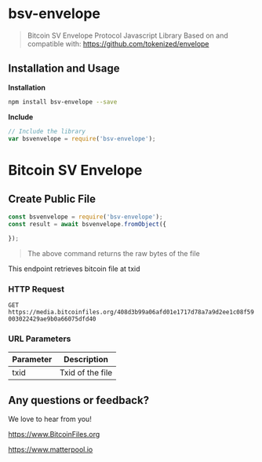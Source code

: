 # bsv-envelope
> Bitcoin SV Envelope Protocol Javascript Library
> Based on and compatible with: https://github.com/tokenized/envelope

## Installation and Usage

**Installation**
```sh
npm install bsv-envelope --save
```

**Include**
```javascript
// Include the library
var bsvenvelope = require('bsv-envelope');
```

# Bitcoin SV Envelope

## Create Public File

```javascript
const bsvenvelope = require('bsv-envelope');
const result = await bsvenvelope.fromObject({

});
```

> The above command returns the raw bytes of the file

This endpoint retrieves bitcoin file at txid

### HTTP Request

`GET https://media.bitcoinfiles.org/408d3b99a06afd01e1717d78a7a9d2ee1c08f59003022429ae9b0a66075dfd40`

### URL Parameters

Parameter | Description
--------- | -----------
txid |  Txid of the file

## Any questions or feedback?

We love to hear from you!

https://www.BitcoinFiles.org

https://www.matterpool.io


